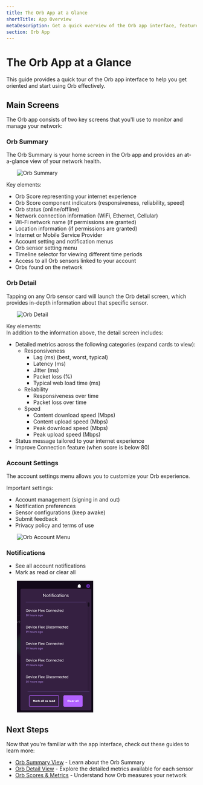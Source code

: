 ```yaml
---
title: The Orb App at a Glance
shortTitle: App Overview
metaDescription: Get a quick overview of the Orb app interface, features, and navigation to help you get started.
section: Orb App
---
```


# The Orb App at a Glance

This guide provides a quick tour of the Orb app interface to help you get oriented and start using Orb effectively.

## Main Screens

The Orb app consists of two key screens that you'll use to monitor and manage your network:

### Orb Summary

The Orb Summary is your home screen in the Orb app and provides an at-a-glance view of your network health.

<img src="../../images/orb-app/orb-summary-signed-in.png" alt="Orb Summary" width=50% style="margin-left: 2em;">

Key elements:

- Orb Score representing your internet experience
- Orb Score component indicators (responsiveness, reliability, speed)
- Orb status (online/offline)
- Network connection information (WiFi, Ethernet, Cellular)
- Wi-Fi network name (if permissions are granted)
- Location information (if permissions are granted)
- Internet or Mobile Service Provider
- Account setting and notification menus
- Orb sensor setting menu
- Timeline selector for viewing different time periods
- Access to all Orb sensors linked to your account
- Orbs found on the network

### Orb Detail

Tapping on any Orb sensor card will launch the Orb detail screen, which provides in-depth information about that specific sensor.

<img src="../../images/orb-app/orb-detail.png" alt="Orb Detail" width=50% style="margin-left: 2em;">

Key elements: <br>
In addition to the information above, the detail screen includes:

- Detailed metrics across the following categories (expand cards to view):
  - Responsiveness
    - Lag (ms) (best, worst, typical)
    - Latency (ms)
    - Jitter (ms)
    - Packet loss (%)
    - Typical web load time (ms)
  - Reliability
    - Responsiveness over time
    - Packet loss over time
  - Speed
    - Content download speed (Mbps)
    - Content upload speed (Mbps)
    - Peak download speed (Mbps)
    - Peak upload speed (Mbps)
- Status message tailored to your internet experience
- Improve Connection feature (when score is below 80)

### Account Settings

The account settings menu allows you to customize your Orb experience.

Important settings:

- Account management (signing in and out)
- Notification preferences
- Sensor configurations (keep awake)
- Submit feedback
- Privacy policy and terms of use

<img src="../../images/orb-app/orb-account-menu.png" alt="Orb Account Menu" width=40% style="margin-left: 2em;">

### Notifications

- See all account notifications
- Mark as read or clear all

<img src="../../images/orb-app/notifications.png" alt="Notifications" width=40% style="margin-left: 2em;">

## Next Steps

Now that you're familiar with the app interface, check out these guides to learn more:

- [Orb Summary View](/docs/orb-app/orb-summary-view.md) - Learn about the Orb Summary
- [Orb Detail View](/docs/orb-app/orb-detail-view.md) - Explore the detailed metrics available for each sensor
- [Orb Scores & Metrics](/docs/orb-app/orb-scores-metrics.md) - Understand how Orb measures your network
